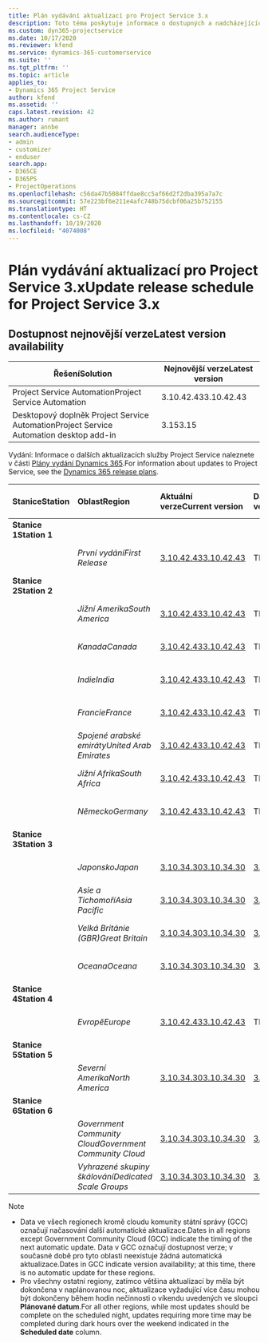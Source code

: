 ```yaml
---
title: Plán vydávání aktualizací pro Project Service 3.x
description: Toto téma poskytuje informace o dostupných a nadcházejících vydáních Dynamics 365 Project Service Automation.
ms.custom: dyn365-projectservice
ms.date: 10/17/2020
ms.reviewer: kfend
ms.service: dynamics-365-customerservice
ms.suite: ''
ms.tgt_pltfrm: ''
ms.topic: article
applies_to:
- Dynamics 365 Project Service
author: kfend
ms.assetid: ''
caps.latest.revision: 42
ms.author: rumant
manager: annbe
search.audienceType:
- admin
- customizer
- enduser
search.app:
- D365CE
- D365PS
- ProjectOperations
ms.openlocfilehash: c56da47b5084ffdae8cc5af66d2f2dba395a7a7c
ms.sourcegitcommit: 57e223bf6e211e4afc748b75dcbf06a25b752155
ms.translationtype: HT
ms.contentlocale: cs-CZ
ms.lasthandoff: 10/19/2020
ms.locfileid: "4074008"
---
```

# <a name="update-release-schedule-for-project-service-3x"></a><span data-ttu-id="b22a7-103">Plán vydávání aktualizací pro Project Service 3.x</span><span class="sxs-lookup"><span data-stu-id="b22a7-103">Update release schedule for Project Service 3.x</span></span>

## <a name="latest-version-availability"></a><span data-ttu-id="b22a7-104">Dostupnost nejnovější verze</span><span class="sxs-lookup"><span data-stu-id="b22a7-104">Latest version availability</span></span>

| <span data-ttu-id="b22a7-105">Řešení</span><span class="sxs-lookup"><span data-stu-id="b22a7-105">Solution</span></span>  | <span data-ttu-id="b22a7-106">Nejnovější verze</span><span class="sxs-lookup"><span data-stu-id="b22a7-106">Latest version</span></span> |
|-------|----|
| <span data-ttu-id="b22a7-107">Project Service Automation</span><span class="sxs-lookup"><span data-stu-id="b22a7-107">Project Service Automation</span></span>    |  <span data-ttu-id="b22a7-108">3.10.42.43</span><span class="sxs-lookup"><span data-stu-id="b22a7-108">3.10.42.43</span></span>  |
| <span data-ttu-id="b22a7-109">Desktopový doplněk Project Service Automation</span><span class="sxs-lookup"><span data-stu-id="b22a7-109">Project Service Automation desktop add-in</span></span>                | <span data-ttu-id="b22a7-110">3.15</span><span class="sxs-lookup"><span data-stu-id="b22a7-110">3.15</span></span>          |

<span data-ttu-id="b22a7-111">Vydání: Informace o dalších aktualizacích služby Project Service naleznete v části [Plány vydání Dynamics 365](https://docs.microsoft.com/dynamics365/release-plans/).</span><span class="sxs-lookup"><span data-stu-id="b22a7-111">For information about updates to Project Service, see the [Dynamics 365 release plans](https://docs.microsoft.com/dynamics365/release-plans/).</span></span> 

| <span data-ttu-id="b22a7-112">Stanice</span><span class="sxs-lookup"><span data-stu-id="b22a7-112">Station</span></span>  | <span data-ttu-id="b22a7-113">Oblast</span><span class="sxs-lookup"><span data-stu-id="b22a7-113">Region</span></span> | <span data-ttu-id="b22a7-114">Aktuální verze</span><span class="sxs-lookup"><span data-stu-id="b22a7-114">Current version</span></span> | <span data-ttu-id="b22a7-115">Další verze</span><span class="sxs-lookup"><span data-stu-id="b22a7-115">Next version</span></span> |  <span data-ttu-id="b22a7-116">Naplánované datum</span><span class="sxs-lookup"><span data-stu-id="b22a7-116">Scheduled date</span></span>
| :---   | :---   | :---   | :---   |:---   |         
|<span data-ttu-id="b22a7-117"><strong>Stanice 1</strong></span><span class="sxs-lookup"><span data-stu-id="b22a7-117"><strong>Station 1</strong></span></span> | |  |  | |
| | <span data-ttu-id="b22a7-118"><i>První vydání</i></span><span class="sxs-lookup"><span data-stu-id="b22a7-118"><i>First Release</i></span></span> | [<span data-ttu-id="b22a7-119">3.10.42.43</span><span class="sxs-lookup"><span data-stu-id="b22a7-119">3.10.42.43</span></span>](whats-new-ur-24.md) | <span data-ttu-id="b22a7-120">TBD</span><span class="sxs-lookup"><span data-stu-id="b22a7-120">TBD</span></span> | <span data-ttu-id="b22a7-121">23. října 2020</span><span class="sxs-lookup"><span data-stu-id="b22a7-121">October 23, 2020</span></span>
|<span data-ttu-id="b22a7-122"><strong>Stanice 2</strong></span><span class="sxs-lookup"><span data-stu-id="b22a7-122"><strong>Station 2</strong></span></span> | |  |  | |
| | <span data-ttu-id="b22a7-123"><i>Jižní Amerika</i></span><span class="sxs-lookup"><span data-stu-id="b22a7-123"><i>South America</i></span></span> | [<span data-ttu-id="b22a7-124">3.10.42.43</span><span class="sxs-lookup"><span data-stu-id="b22a7-124">3.10.42.43</span></span>](whats-new-ur-24.md) | <span data-ttu-id="b22a7-125">TBD</span><span class="sxs-lookup"><span data-stu-id="b22a7-125">TBD</span></span> | <span data-ttu-id="b22a7-126">30. října 2020</span><span class="sxs-lookup"><span data-stu-id="b22a7-126">October 30, 2020</span></span>
| | <span data-ttu-id="b22a7-127"><i>Kanada</i></span><span class="sxs-lookup"><span data-stu-id="b22a7-127"><i>Canada</i></span></span> | [<span data-ttu-id="b22a7-128">3.10.42.43</span><span class="sxs-lookup"><span data-stu-id="b22a7-128">3.10.42.43</span></span>](whats-new-ur-24.md) | <span data-ttu-id="b22a7-129">TBD</span><span class="sxs-lookup"><span data-stu-id="b22a7-129">TBD</span></span> | <span data-ttu-id="b22a7-130">30. října 2020</span><span class="sxs-lookup"><span data-stu-id="b22a7-130">October 30, 2020</span></span> 
| | <span data-ttu-id="b22a7-131"><i>Indie</i></span><span class="sxs-lookup"><span data-stu-id="b22a7-131"><i>India</i></span></span> | [<span data-ttu-id="b22a7-132">3.10.42.43</span><span class="sxs-lookup"><span data-stu-id="b22a7-132">3.10.42.43</span></span>](whats-new-ur-24.md) | <span data-ttu-id="b22a7-133">TBD</span><span class="sxs-lookup"><span data-stu-id="b22a7-133">TBD</span></span> | <span data-ttu-id="b22a7-134">30. října 2020</span><span class="sxs-lookup"><span data-stu-id="b22a7-134">October 30, 2020</span></span>
| | <span data-ttu-id="b22a7-135"><i>Francie</i></span><span class="sxs-lookup"><span data-stu-id="b22a7-135"><i>France</i></span></span> | [<span data-ttu-id="b22a7-136">3.10.42.43</span><span class="sxs-lookup"><span data-stu-id="b22a7-136">3.10.42.43</span></span>](whats-new-ur-24.md) | <span data-ttu-id="b22a7-137">TBD</span><span class="sxs-lookup"><span data-stu-id="b22a7-137">TBD</span></span> | <span data-ttu-id="b22a7-138">30. října 2020</span><span class="sxs-lookup"><span data-stu-id="b22a7-138">October 30, 2020</span></span>
| | <span data-ttu-id="b22a7-139"><i>Spojené arabské emiráty</i></span><span class="sxs-lookup"><span data-stu-id="b22a7-139"><i>United Arab Emirates</i></span></span> | [<span data-ttu-id="b22a7-140">3.10.42.43</span><span class="sxs-lookup"><span data-stu-id="b22a7-140">3.10.42.43</span></span>](whats-new-ur-24.md) | <span data-ttu-id="b22a7-141">TBD</span><span class="sxs-lookup"><span data-stu-id="b22a7-141">TBD</span></span> | <span data-ttu-id="b22a7-142">30. října 2020</span><span class="sxs-lookup"><span data-stu-id="b22a7-142">October 30, 2020</span></span>
| | <span data-ttu-id="b22a7-143"><i>Jižní Afrika</i></span><span class="sxs-lookup"><span data-stu-id="b22a7-143"><i>South Africa</i></span></span> | [<span data-ttu-id="b22a7-144">3.10.42.43</span><span class="sxs-lookup"><span data-stu-id="b22a7-144">3.10.42.43</span></span>](whats-new-ur-24.md) | <span data-ttu-id="b22a7-145">TBD</span><span class="sxs-lookup"><span data-stu-id="b22a7-145">TBD</span></span> | <span data-ttu-id="b22a7-146">30. října 2020</span><span class="sxs-lookup"><span data-stu-id="b22a7-146">October 30, 2020</span></span>
| | <span data-ttu-id="b22a7-147"><i>Německo</i></span><span class="sxs-lookup"><span data-stu-id="b22a7-147"><i>Germany</i></span></span> | [<span data-ttu-id="b22a7-148">3.10.42.43</span><span class="sxs-lookup"><span data-stu-id="b22a7-148">3.10.42.43</span></span>](whats-new-ur-24.md) | <span data-ttu-id="b22a7-149">TBD</span><span class="sxs-lookup"><span data-stu-id="b22a7-149">TBD</span></span> | <span data-ttu-id="b22a7-150">30. října 2020</span><span class="sxs-lookup"><span data-stu-id="b22a7-150">October 30, 2020</span></span>
|<span data-ttu-id="b22a7-151"><strong>Stanice 3</strong></span><span class="sxs-lookup"><span data-stu-id="b22a7-151"><strong>Station 3</strong></span></span> | |  |  | |
| | <span data-ttu-id="b22a7-152"><i>Japonsko</i></span><span class="sxs-lookup"><span data-stu-id="b22a7-152"><i>Japan</i></span></span> |[<span data-ttu-id="b22a7-153">3.10.34.30</span><span class="sxs-lookup"><span data-stu-id="b22a7-153">3.10.34.30</span></span>](whats-new-ur-23.md) | [<span data-ttu-id="b22a7-154">3.10.42.43</span><span class="sxs-lookup"><span data-stu-id="b22a7-154">3.10.42.43</span></span>](whats-new-ur-24.md) | <span data-ttu-id="b22a7-155">9. října 2020</span><span class="sxs-lookup"><span data-stu-id="b22a7-155">October 9, 2020</span></span> 
| | <span data-ttu-id="b22a7-156"><i>Asie a Tichomoří</i></span><span class="sxs-lookup"><span data-stu-id="b22a7-156"><i>Asia Pacific</i></span></span> |[<span data-ttu-id="b22a7-157">3.10.34.30</span><span class="sxs-lookup"><span data-stu-id="b22a7-157">3.10.34.30</span></span>](whats-new-ur-23.md) | [<span data-ttu-id="b22a7-158">3.10.42.43</span><span class="sxs-lookup"><span data-stu-id="b22a7-158">3.10.42.43</span></span>](whats-new-ur-24.md) | <span data-ttu-id="b22a7-159">9. října 2020</span><span class="sxs-lookup"><span data-stu-id="b22a7-159">October 9, 2020</span></span>
| | <span data-ttu-id="b22a7-160"><i>Velká Británie (GBR)</i></span><span class="sxs-lookup"><span data-stu-id="b22a7-160"><i>Great Britain</i></span></span> |[<span data-ttu-id="b22a7-161">3.10.34.30</span><span class="sxs-lookup"><span data-stu-id="b22a7-161">3.10.34.30</span></span>](whats-new-ur-23.md) | [<span data-ttu-id="b22a7-162">3.10.42.43</span><span class="sxs-lookup"><span data-stu-id="b22a7-162">3.10.42.43</span></span>](whats-new-ur-24.md) | <span data-ttu-id="b22a7-163">9. října 2020</span><span class="sxs-lookup"><span data-stu-id="b22a7-163">October 9, 2020</span></span>
| | <span data-ttu-id="b22a7-164"><i>Oceana</i></span><span class="sxs-lookup"><span data-stu-id="b22a7-164"><i>Oceana</i></span></span> |[<span data-ttu-id="b22a7-165">3.10.34.30</span><span class="sxs-lookup"><span data-stu-id="b22a7-165">3.10.34.30</span></span>](whats-new-ur-23.md) | [<span data-ttu-id="b22a7-166">3.10.42.43</span><span class="sxs-lookup"><span data-stu-id="b22a7-166">3.10.42.43</span></span>](whats-new-ur-24.md) | <span data-ttu-id="b22a7-167">9. října 2020</span><span class="sxs-lookup"><span data-stu-id="b22a7-167">October 9, 2020</span></span>
|<span data-ttu-id="b22a7-168"><strong>Stanice 4</strong></span><span class="sxs-lookup"><span data-stu-id="b22a7-168"><strong>Station 4</strong></span></span> | |  |  | |
| | <span data-ttu-id="b22a7-169"><i>Evropě</i></span><span class="sxs-lookup"><span data-stu-id="b22a7-169"><i>Europe</i></span></span> |[<span data-ttu-id="b22a7-170">3.10.42.43</span><span class="sxs-lookup"><span data-stu-id="b22a7-170">3.10.42.43</span></span>](whats-new-ur-24.md) | <span data-ttu-id="b22a7-171">TBD</span><span class="sxs-lookup"><span data-stu-id="b22a7-171">TBD</span></span> | <span data-ttu-id="b22a7-172">13. listopadu 2020</span><span class="sxs-lookup"><span data-stu-id="b22a7-172">November 13, 2020</span></span>
|<span data-ttu-id="b22a7-173"><strong>Stanice 5</strong></span><span class="sxs-lookup"><span data-stu-id="b22a7-173"><strong>Station 5</strong></span></span> | |  |  | |
| | <span data-ttu-id="b22a7-174"><i>Severní Amerika</i></span><span class="sxs-lookup"><span data-stu-id="b22a7-174"><i>North America</i></span></span> |[<span data-ttu-id="b22a7-175">3.10.34.30</span><span class="sxs-lookup"><span data-stu-id="b22a7-175">3.10.34.30</span></span>](whats-new-ur-23.md) | [<span data-ttu-id="b22a7-176">3.10.42.43</span><span class="sxs-lookup"><span data-stu-id="b22a7-176">3.10.42.43</span></span>](whats-new-ur-24.md) | <span data-ttu-id="b22a7-177">23. října 2020</span><span class="sxs-lookup"><span data-stu-id="b22a7-177">October 23, 2020</span></span>
|<span data-ttu-id="b22a7-178"><strong>Stanice 6</strong></span><span class="sxs-lookup"><span data-stu-id="b22a7-178"><strong>Station 6</strong></span></span> | |  |  | |
| | <span data-ttu-id="b22a7-179"><i>Government Community Cloud</i></span><span class="sxs-lookup"><span data-stu-id="b22a7-179"><i>Government Community Cloud</i></span></span> |[<span data-ttu-id="b22a7-180">3.10.34.30</span><span class="sxs-lookup"><span data-stu-id="b22a7-180">3.10.34.30</span></span>](whats-new-ur-23.md) | [<span data-ttu-id="b22a7-181">3.10.42.43</span><span class="sxs-lookup"><span data-stu-id="b22a7-181">3.10.42.43</span></span>](whats-new-ur-24.md) | <span data-ttu-id="b22a7-182">30. října 2020</span><span class="sxs-lookup"><span data-stu-id="b22a7-182">October 30, 2020</span></span>
| | <span data-ttu-id="b22a7-183"><i>Vyhrazené skupiny škálování</i></span><span class="sxs-lookup"><span data-stu-id="b22a7-183"><i>Dedicated Scale Groups</i></span></span> |[<span data-ttu-id="b22a7-184">3.10.34.30</span><span class="sxs-lookup"><span data-stu-id="b22a7-184">3.10.34.30</span></span>](whats-new-ur-23.md) | [<span data-ttu-id="b22a7-185">3.10.42.43</span><span class="sxs-lookup"><span data-stu-id="b22a7-185">3.10.42.43</span></span>](whats-new-ur-24.md) | <span data-ttu-id="b22a7-186">30. října 2020</span><span class="sxs-lookup"><span data-stu-id="b22a7-186">October 30, 2020</span></span>

>[!Note]
> - <span data-ttu-id="b22a7-187">Data ve všech regionech kromě cloudu komunity státní správy (GCC) označují načasování další automatické aktualizace.</span><span class="sxs-lookup"><span data-stu-id="b22a7-187">Dates in all regions except Government Community Cloud (GCC) indicate the timing of the next automatic update.</span></span> <span data-ttu-id="b22a7-188">Data v GCC označují dostupnost verze; v současné době pro tyto oblasti neexistuje žádná automatická aktualizace.</span><span class="sxs-lookup"><span data-stu-id="b22a7-188">Dates in GCC indicate version availability; at this time, there is no automatic update for these regions.</span></span>
> - <span data-ttu-id="b22a7-189">Pro všechny ostatní regiony, zatímco většina aktualizací by měla být dokončena v naplánovanou noc, aktualizace vyžadující více času mohou být dokončeny během hodin nečinnosti o víkendu uvedených ve sloupci **Plánované datum**.</span><span class="sxs-lookup"><span data-stu-id="b22a7-189">For all other regions, while most updates should be complete on the scheduled night, updates requiring more time may be completed during dark hours over the weekend indicated in the **Scheduled date** column.</span></span>
